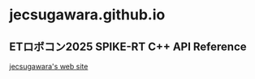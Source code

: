 # jecsugawara.github.io

## ETロボコン2025 SPIKE-RT C++ API Reference
[jecsugawara's web site](https://jecsugawara.github.io/SPIKE_C++_API_Reference/index.html)
